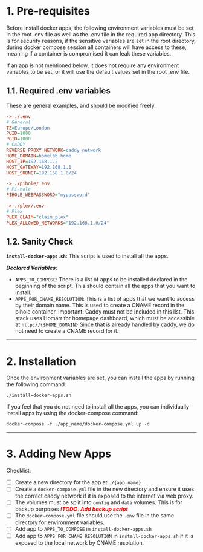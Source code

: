 # 1. Pre-requisites
Before install docker apps, the following environment variables must be set in the root .env file as well as the .env file in the required app directory. This is for security reasons, if the sensitive variables are set in the root directory, during docker compose session all containers will have access to these, meaning if a container is compromised it can leak these variables. 

If an app is not mentioned below, it does not require any environment variables to be set, or it will use the default values set in the root .env file.

## 1.1. Required .env variables
These are general examples, and should be modified freely.
```ini
-> ./.env
# General
TZ=Europe/London
PUID=1000
PGID=1000
# CADDY
REVERSE_PROXY_NETWORK=caddy_network
HOME_DOMAIN=homelab.home
HOST_IP=192.168.1.2
HOST_GATEWAY=192.168.1.1
HOST_SUBNET=192.168.1.0/24

-> ./pihole/.env
# Pi-hole
PIHOLE_WEBPASSWORD="mypassword"

-> ./plex/.env
# Plex
PLEX_CLAIM="claim_plex"
PLEX_ALLOWED_NETWORKS="192.168.1.0/24"
```

## 1.2. Sanity Check
**`install-docker-apps.sh`**: This script is used to install all the apps.

***Declared Variables***:

* `APPS_TO_COMPOSE`: There is a list of apps to be installed declared in the beginning of the script. This should contain all the apps that you want to install. 
* `APPS_FOR_CNAME_RESOLUTION`: This is a list of apps that we want to access by their domain name. This is used to create a CNAME record in the pihole container. Important: Caddy must not be included in this list. This stack uses Homarr for homepage dashboard, which must be accessible at `http://{$HOME_DOMAIN}` Since that is already handled by caddy, we do not need to create a CNAME record for it.

---
# 2. Installation
Once the environment variables are set, you can install the apps by running the following command:

`./install-docker-apps.sh`

If you feel that you do not need to install all the apps, you can individually install apps by using the docker-compose command:

`docker-compose -f ./app_name/docker-compose.yml up -d`

---
# 3. Adding New Apps
Checklist:
- [ ] Create a new directory for the app at `./{app_name}`
- [ ] Create a `docker-compose.yml` file in the new directory and ensure it uses the correct caddy network if it is exposed to the internet via web proxy.
- [ ] The volumes must be split into `config` and `data` volumes. This is for backup purposes ***<span style="color: red;">!TODO: Add backup script</span>***
- [ ] The `docker-compose.yml` file should use the `.env` file in the same directory for environment variables.
- [ ] Add app to `APPS_TO_COMPOSE` in `install-docker-apps.sh` 
- [ ] Add app to `APPS_FOR_CNAME_RESOLUTION` in `install-docker-apps.sh` if it is exposed to the local network by CNAME resolution.